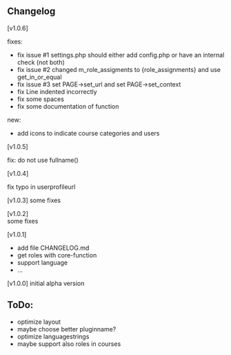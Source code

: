 

## Changelog
[v1.0.6]

fixes:  

- fix issue #1 settings.php should either add config.php or have an internal check (not both)
- fix issue #2 changed m_role_assigments to {role_assignments} and use get_in_or_equal
- fix issue #3 set PAGE->set_url and set PAGE->set_context
- fix Line indented incorrectly
- fix some spaces
- fix some documentation of function

new:  

- add icons to indicate course categories and users

[v1.0.5]

fix: do not use fullname()

[v1.0.4]  

fix typo in userprofileurl

[v1.0.3]
some fixes

[v1.0.2]  
some fixes

[v1.0.1]

- add file CHANGELOG.md
- get roles with core-function
- support language
- ...


[v1.0.0]
initial alpha version

## ToDo:
- optimize layout
- maybe choose better pluginname?
- optimize languagestrings
- maybe support also roles in courses